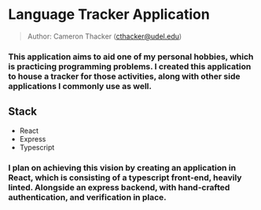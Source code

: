 # Language Tracker Application

> Author: Cameron Thacker (cthacker@udel.edu)

### This application aims to aid one of my personal hobbies, which is practicing programming problems. I created this application to house a tracker for those activities, along with other side applications I commonly use as well.

## Stack

- React
- Express
- Typescript

### I plan on achieving this vision by creating an application in React, which is consisting of a typescript front-end, heavily linted. Alongside an express backend, with hand-crafted authentication, and verification in place.
